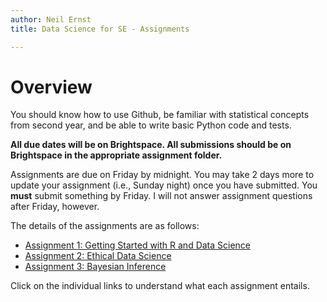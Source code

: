```yaml
---
author: Neil Ernst
title: Data Science for SE - Assignments

---
```


# Overview

You should know how to use Github, be familiar with statistical concepts from second year, and be able to write basic Python code and tests.

**All due dates will be on Brightspace. All submissions should be on Brightspace in the appropriate assignment folder.** 

Assignments are due on Friday by midnight. You may take 2 days more to update your assignment (i.e., Sunday night) once you have submitted. You **must** submit something by Friday. I will not answer assignment questions after Friday, however.

The details of the assignments are as follows:

- [Assignment 1: Getting Started with R and Data Science](assignment1.md)
- [Assignment 2: Ethical Data Science](assignment2.md)
- [Assignment 3: Bayesian Inference](assignment3.md)

Click on the individual links to understand what each assignment entails. 
